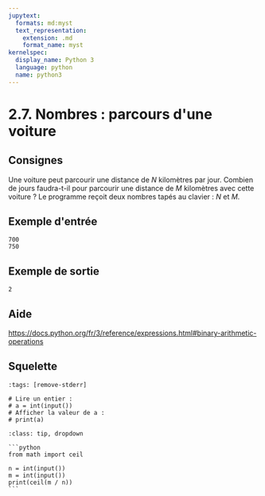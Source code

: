 ```yaml
---
jupytext:
  formats: md:myst
  text_representation:
    extension: .md
    format_name: myst
kernelspec:
  display_name: Python 3
  language: python
  name: python3
---
```


# 2.7. Nombres : parcours d'une voiture

## Consignes

Une voiture peut parcourir une distance de _N_ kilomètres par jour. Combien de jours faudra-t-il pour parcourir une distance de _M_ kilomètres avec cette voiture ? Le programme reçoit deux nombres tapés au clavier : _N_ et _M_.

## Exemple d'entrée

```
700
750
```

## Exemple de sortie

```
2
```

## Aide

https://docs.python.org/fr/3/reference/expressions.html#binary-arithmetic-operations

## Squelette

```{code-cell} python
:tags: [remove-stderr]

# Lire un entier :
# a = int(input())
# Afficher la valeur de a :
# print(a)
```

````{admonition} Cliquez ici pour voir la solution
:class: tip, dropdown

```python
from math import ceil

n = int(input())
m = int(input())
print(ceil(m / n))
```
````
